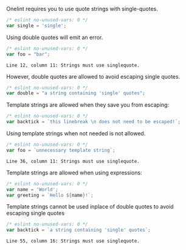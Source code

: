 Onelint requires you to use quote strings with single-quotes.

```js
/* eslint no-unused-vars: 0 */
var single = 'single';
```

Using double quotes will emit an error.

```js
/* eslint no-unused-vars: 0 */
var foo = "bar";
```
```output
Line 12, column 11: Strings must use singlequote.
```

However, double quotes are allowed to avoid escaping single quotes.

```js
/* eslint no-unused-vars: 0 */
var double = "a string containing 'single' quotes";
```

Template strings are allowed when they save you from escaping:

```js
/* eslint no-unused-vars: 0 */
var backtick = `this linebreak \n does not need to be escaped!`;
```

Using template strings when not needed is not allowed.

```js
/* eslint no-unused-vars: 0 */
var foo = `unnecessary template string`;
```
```output
Line 36, column 11: Strings must use singlequote.
```

Template strings are allowed when using expressions:

```js
/* eslint no-unused-vars: 0 */
var name = 'World';
var greeting = `Hello ${name}!`;
```

Template strings cannot be used inplace of double quotes to avoid
escaping single quotes

```js
/* eslint no-unused-vars: 0 */
var backtick = `a string containing 'single' quotes`;
```
```output
Line 55, column 16: Strings must use singlequote.
```
